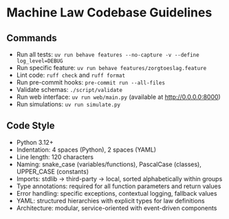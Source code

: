 # Machine Law Codebase Guidelines

## Commands
- Run all tests: `uv run behave features --no-capture -v --define log_level=DEBUG`
- Run specific feature: `uv run behave features/zorgtoeslag.feature`
- Lint code: `ruff check` and `ruff format`
- Run pre-commit hooks: `pre-commit run --all-files`
- Validate schemas: `./script/validate`
- Run web interface: `uv run web/main.py` (available at http://0.0.0.0:8000)
- Run simulations: `uv run simulate.py`

## Code Style
- Python 3.12+
- Indentation: 4 spaces (Python), 2 spaces (YAML)
- Line length: 120 characters
- Naming: snake_case (variables/functions), PascalCase (classes), UPPER_CASE (constants)
- Imports: stdlib → third-party → local, sorted alphabetically within groups
- Type annotations: required for all function parameters and return values
- Error handling: specific exceptions, contextual logging, fallback values
- YAML: structured hierarchies with explicit types for law definitions
- Architecture: modular, service-oriented with event-driven components